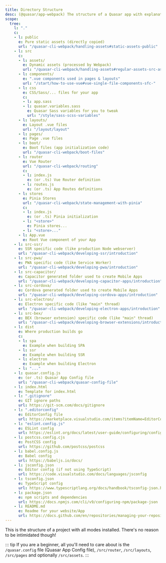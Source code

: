 ```yaml
---
title: Directory Structure
desc: (@quasar/app-webpack) The structure of a Quasar app with explanations for each folder and file.
scope:
  tree:
    l: "."
    c:
    - l: public
      e: Pure static assets (directly copied)
      url: "/quasar-cli-webpack/handling-assets#static-assets-public"
    - l: src
      c:
      - l: assets/
        e: Dynamic assets (processed by Webpack)
        url: "/quasar-cli-webpack/handling-assets#regular-assets-src-assets"
      - l: components/
        e: ".vue components used in pages & layouts"
        url: "/start/how-to-use-vue#vue-single-file-components-sfc-"
      - l: css
        e: CSS/Sass/... files for your app
        c:
        - l: app.sass
        - l: quasar.variables.sass
          e: Quasar Sass variables for you to tweak
          url: "/style/sass-scss-variables"
      - l: layouts/
        e: Layout .vue files
        url: "/layout/layout"
      - l: pages/
        e: Page .vue files
      - l: boot/
        e: Boot files (app initialization code)
        url: "/quasar-cli-webpack/boot-files"
      - l: router
        e: Vue Router
        url: "/quasar-cli-webpack/routing"
        c:
        - l: index.js
          e: (or .ts) Vue Router definition
        - l: routes.js
          e: (or .ts) App Routes definitions
      - l: stores
        e: Pinia Stores
        url: "/quasar-cli-webpack/state-management-with-pinia"
        c:
        - l: index.js
          e: (or .ts) Pinia initialization
        - l: "<store>"
          e: Pinia stores...
        - l: "<store>..."
      - l: App.vue
        e: Root Vue component of your App
    - l: src-ssr/
      e: SSR specific code (like production Node webserver)
      url: "/quasar-cli-webpack/developing-ssr/introduction"
    - l: src-pwa/
      e: PWA specific code (like Service Worker)
      url: "/quasar-cli-webpack/developing-pwa/introduction"
    - l: src-capacitor/
      e: Capacitor generated folder used to create Mobile Apps
      url: "/quasar-cli-webpack/developing-capacitor-apps/introduction"
    - l: src-cordova/
      e: Cordova generated folder used to create Mobile Apps
      url: "/quasar-cli-webpack/developing-cordova-apps/introduction"
    - l: src-electron/
      e: Electron specific code (like "main" thread)
      url: "/quasar-cli-webpack/developing-electron-apps/introduction"
    - l: src-bex/
      e: BEX (browser extension) specific code (like "main" thread)
      url: "/quasar-cli-webpack/developing-browser-extensions/introduction"
    - l: dist
      e: Where production builds go
      c:
      - l: spa
        e: Example when building SPA
      - l: ssr
        e: Example when building SSR
      - l: electron
        e: Example when building Electron
      - l: "..."
    - l: quasar.config.js
      e: (or .ts) Quasar App Config file
      url: "/quasar-cli-webpack/quasar-config-file"
    - l: index.html
      e: Template for index.html
    - l: ".gitignore"
      e: GIT ignore paths
      url: https://git-scm.com/docs/gitignore
    - l: ".editorconfig"
      e: EditorConfig file
      url: https://marketplace.visualstudio.com/items?itemName=EditorConfig.EditorConfig
    - l: "eslint.config.js"
      e: ESLint config
      url: https://eslint.org/docs/latest/user-guide/configuring/configuration-files#using-configuration-files
    - l: postcss.config.cjs
      e: PostCSS config
      url: https://github.com/postcss/postcss
    - l: babel.config.js
      e: Babel config
      url: https://babeljs.io/docs/
    - l: jsconfig.json
      e: Editor config (if not using TypeScript)
      url: https://code.visualstudio.com/docs/languages/jsconfig
    - l: tsconfig.json
      e: TypeScript config
      url: https://www.typescriptlang.org/docs/handbook/tsconfig-json.html
    - l: package.json
      e: npm scripts and dependencies
      url: https://docs.npmjs.com/cli/v9/configuring-npm/package-json
    - l: README.md
      e: Readme for your website/App
      url: https://docs.github.com/en/repositories/managing-your-repositorys-settings-and-features/customizing-your-repository/about-readmes
---
```

This is the structure of a project with all modes installed. There's no reason to be intimidated though!

::: tip
If you are a beginner, all you'll need to care about is the `/quasar.config` file (Quasar App Config file), `/src/router`, `/src/layouts`, `/src/pages` and optionally `/src/assets`.
:::

<DocTree :def="scope.tree" />
